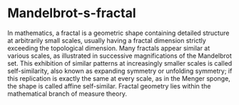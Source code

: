 # Mandelbrot-s-fractal

In mathematics, a fractal is a geometric shape containing detailed structure at arbitrarily small scales, usually having a fractal dimension strictly exceeding the topological dimension. Many fractals appear similar at various scales, as illustrated in successive magnifications of the Mandelbrot set. This exhibition of similar patterns at increasingly smaller scales is called self-similarity, also known as expanding symmetry or unfolding symmetry; if this replication is exactly the same at every scale, as in the Menger sponge, the shape is called affine self-similar. Fractal geometry lies within the mathematical branch of measure theory.

